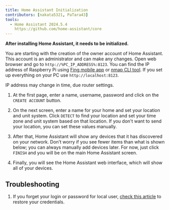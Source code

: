 ```yaml
---
title: Home Assistant Initialization
contributors: [nakata5321, PaTara43]
tools:
  - Home Assistant 2024.5.4
    https://github.com/home-assistant/core
---
```


**After installing Home Assistant, it needs to be initialized.**

<robo-wiki-picture src="home-assistant/ha_init.png" />

You are starting with the creation of the owner account of Home Assistant. This account is an administrator and can make any changes. 
Open web browser and go to `http://%PC_IP_ADDRESS%:8123`. You can find the IP address of Raspberry Pi using [Fing mobile app](https://www.fing.com/products) or [nmap CLI tool](https://vitux.com/find-devices-connected-to-your-network-with-nmap/). 
If you set up everything on your PC use `http://localhost:8123`.

<robo-wiki-note type="note">IP address may change in time, due router settings.</robo-wiki-note>

<robo-wiki-video autoplay loop controls :videos="[{src: 'https://crustipfs.art/ipfs/QmYd1Mh2VHVyF3WgvFsN3NFkozXscnCVmEV2YG86UKtK3C', type:'mp4'}]" />

1. At the first page, enter a name, username, password and click on the `CREATE ACCOUNT` button.

2. On the next screen, enter a name for your home and set your location and unit system. Click `DETECT` to find your location and set your time zone and unit system based on that location. If you don't want to send your location, you can set these values manually.

3. After that, Home Assistant will show any devices that it has discovered on your network. Don’t worry if you see fewer items than what is shown below; you can always manually add devices later. For now, just click `FINISH` and you will be on the main Home Assistant screen.

4. Finally, you will see the Home Assistant web interface, which will show all of your devices. 


## Troubleshooting

1. If you forget your login or password for local user, [check this article](https://www.home-assistant.io/docs/locked_out/) to restore your credentials.
